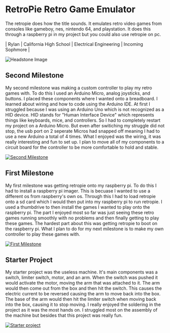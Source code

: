 ﻿# RetroPie Retro Game Emulator
The retropie does how the title sounds. It emulates retro video games from consoles like gameboy, nes, nintendo 64, and playstation. It does this through a raspberry pi in my project but you could also use retropie on pc.

| Rylan | California High School | Electrical Engineering | Incoming Sophmore |

![Headstone Image](https://lh3.googleusercontent.com/l1e5-dILFWsdHHc-67c1OvtTqmcBlTUVAn3602j_RIaOnJsEUrnsM4KmclshZUCbw6qn7PQDOjHrsB5M6J2EOwyjpXGxgy124Y3LLL8wpVN-Wqe9ZX4xJdTlIi15pNjXjwKK_INu7N1rU0hd6-NxVH44ahDmTn7oIu2AihO0J46OSAIj54Oj3RxpNhjWtDLHECun41LwoEHo6xn0GwgWWpm2A2ed8uSejCb1H7F5UMimGSpwayjg6nfNpQUe8fn_JrvgD1bMEbSTxDvFod1ho7YxU5tpL3JqCTMDHusoSQCN_s5_Gro3iBeKq4RpYfrfxxdvAK5HX5c5LKXeB87e8hPeIt1-IjEcjXNqRxmGfONc5GIudHK7BXganVmj1eFt7eWzw5YvJr6mG7HHxAfsObEvcI84tppA-OHPGTf9i3Qh4xqtJm6sjSduHa0ldz7vJDY1AlyjETarVJc2xCB-mKgqOWmGcMSFgPJS9kl0qzqickpB24hrA9MN01mguiV-vJKojXhdUoG640wbGirjvMJAcAwdBsqNMAS6Hlbdox-Z7R2_cNFO7wZua51fShTmfNGbyfHvc9Byb7nnhQY92l01P7t8DywTsG16AHOUQ177K_s2HvPfnySNOn3jRwBHwRJSpRsZaqHgW2Otpm39Dq25L6tPTpaDaN-r0hl6xm-R7HJCNGgUpwq38oohVPgbw_d9REgjOLWPrSTTziyQkwsePZYG0eEKn54MeyxWNvOmfw7U0QaMVLBqtZk=w1840-h1380-no?authuser=0)

## Second Milestone

My second milestone was making a custom controller to play my retro games with. To do this I used an Arduino Micro, analog joysticks, and buttons. I placed these components where I wanted onto a breadboard. I learned about wiring and how to code using the Arduino IDE. At first I struggled because I was using an Arduino Uno which is not recognized as a HID device. HID stands for "Human Interface Device" which represents things like keyboards, mice, and controllers. So I had to completely restart my project on a Arduino Micro. But even after switiching my struggle did not stop, the usb port on 2 seperate Micros had snapped off meaning I had to use a new Arduino a total of 4 times. What I enjoyed was the wiring, it was really interesting and fun to set up. I plan to move all of my components to a circuit board for the controller to be more comfortable to hold and stable.

[![Second Milestone](https://res.cloudinary.com/marcomontalbano/image/upload/v1657320172/video_to_markdown/images/youtube--TQwm_OvWpqA-c05b58ac6eb4c4700831b2b3070cd403.jpg)](https://www.youtube.com/watch?v=TQwm_OvWpqA "Second Milestone")

## First Milestone

My first milestone was getting retropie onto my raspberry pi. To do this I had to install a raspberry pi imager. This is becuase I wanted to use a different os from raspberry's own os. Through this I had to load retropie onto a sd card which I would then put into my raspberry pi to run retropie. I used a thumbdrive to then install the games I wanted to play onto the raspberry pi. The part I enjoyed most so far was just seeing these retro games running smoothly with no problems and then finally getting to play these games. The hardest part about this was getting retropie to boot on the raspberry pi. What I plan to do for my next milestone is to make my own controller to play these games with.

[![First Milestone](https://res.cloudinary.com/marcomontalbano/image/upload/v1656086228/video_to_markdown/images/youtube--pKgfXtdNqD4-c05b58ac6eb4c4700831b2b3070cd403.jpg)](https://www.youtube.com/watch?v=pKgfXtdNqD4 "First Milestone")

## Starter Project

My starter project was the useless machine. It's main components was a switch, limiter switch, motor, and an arm. When the switch was pushed it would activate the motor, moving the arm that was attached to it. The arm would then come out from the box and then hit the switch. This causes the electric current to be reversed causing the arm to move back into the box. The base of the arm would then hit the limiter switch when moving back into the box, causing it to stop moving. I really enjoyed the soldering in the project as it was the most hands on. I struggled most on the assembly of the machine but besides that this project was really fun.

[![Starter project](https://res.cloudinary.com/marcomontalbano/image/upload/v1655914401/video_to_markdown/images/youtube--cLZHildWNxU-c05b58ac6eb4c4700831b2b3070cd403.jpg)](https://www.youtube.com/watch?v=cLZHildWNxU "Starter Project")
